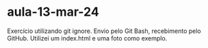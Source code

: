 # aula-13-mar-24
Exercício utilizando git ignore. Envio pelo Git Bash, recebimento pelo GitHub. Utilizei um index.html e uma foto como exemplo.

